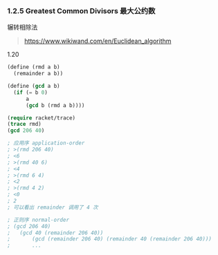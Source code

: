 ### 1.2.5 Greatest Common Divisors 最大公约数

辗转相除法

>https://www.wikiwand.com/en/Euclidean_algorithm



1.20

```lisp
(define (rmd a b)
  (remainder a b))

(define (gcd a b)
  (if (= b 0)
      a
      (gcd b (rmd a b))))

(require racket/trace)
(trace rmd)
(gcd 206 40)

; 应用序 application-order
; >(rmd 206 40)
; <6
; >(rmd 40 6)
; <4
; >(rmd 6 4)
; <2
; >(rmd 4 2)
; <0
; 2
; 可以看出 remainder 调用了 4 次

; 正则序 normal-order
; (gcd 206 40)
; 	(gcd 40 (remainder 206 40))
;	 	(gcd (remainder 206 40) (remainder 40 (remainder 206 40)))
; 		...

```



